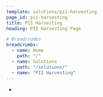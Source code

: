 ```yaml
---
template: solutions/pii-harvesting
page_id: pii-harvesting
title: PII Harvesting
heading: PII Harvesting Page

# Breadcrumbs
breadcrumbs:
  - name: Home
    path: "/"
  - name: Solutions
    path: "/solutions/"
  - name: "PII Harvesting"
---
```


+
